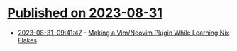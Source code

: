 # [Published on 2023-08-31](index.md)

* [2023-08-31, 09:41:47](https://lobste.rs/s/3r29sb/making_vim_neovim_plugin_while_learning) - [Making a Vim/Neovim Plugin While Learning Nix Flakes](https://journal.platonic.systems/making-a-vim-neovim-plugin-while-learning-nix-flakes/)
